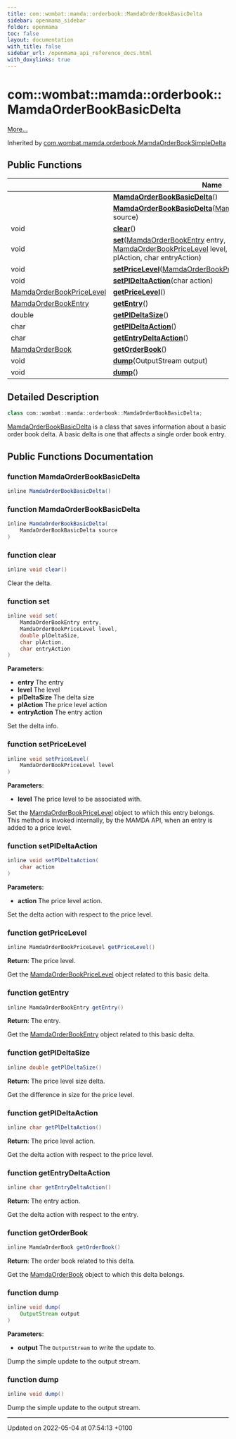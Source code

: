 ```yaml
---
title: com::wombat::mamda::orderbook::MamdaOrderBookBasicDelta
sidebar: openmama_sidebar
folder: openmama
toc: false
layout: documentation
with_title: false
sidebar_url: /openmama_api_reference_docs.html
with_doxylinks: true
---
```


# com::wombat::mamda::orderbook::MamdaOrderBookBasicDelta



 [More...](#detailed-description)

Inherited by [com.wombat.mamda.orderbook.MamdaOrderBookSimpleDelta](classcom_1_1wombat_1_1mamda_1_1orderbook_1_1MamdaOrderBookSimpleDelta.html)

## Public Functions

|                | Name           |
| -------------- | -------------- |
| | **[MamdaOrderBookBasicDelta](classcom_1_1wombat_1_1mamda_1_1orderbook_1_1MamdaOrderBookBasicDelta.html#function-mamdaorderbookbasicdelta)**() |
| | **[MamdaOrderBookBasicDelta](classcom_1_1wombat_1_1mamda_1_1orderbook_1_1MamdaOrderBookBasicDelta.html#function-mamdaorderbookbasicdelta)**([MamdaOrderBookBasicDelta](classcom_1_1wombat_1_1mamda_1_1orderbook_1_1MamdaOrderBookBasicDelta.html) source) |
| void | **[clear](classcom_1_1wombat_1_1mamda_1_1orderbook_1_1MamdaOrderBookBasicDelta.html#function-clear)**() |
| void | **[set](classcom_1_1wombat_1_1mamda_1_1orderbook_1_1MamdaOrderBookBasicDelta.html#function-set)**([MamdaOrderBookEntry](classcom_1_1wombat_1_1mamda_1_1orderbook_1_1MamdaOrderBookEntry.html) entry, [MamdaOrderBookPriceLevel](classcom_1_1wombat_1_1mamda_1_1orderbook_1_1MamdaOrderBookPriceLevel.html) level, double plDeltaSize, char plAction, char entryAction) |
| void | **[setPriceLevel](classcom_1_1wombat_1_1mamda_1_1orderbook_1_1MamdaOrderBookBasicDelta.html#function-setpricelevel)**([MamdaOrderBookPriceLevel](classcom_1_1wombat_1_1mamda_1_1orderbook_1_1MamdaOrderBookPriceLevel.html) level) |
| void | **[setPlDeltaAction](classcom_1_1wombat_1_1mamda_1_1orderbook_1_1MamdaOrderBookBasicDelta.html#function-setpldeltaaction)**(char action) |
| [MamdaOrderBookPriceLevel](classcom_1_1wombat_1_1mamda_1_1orderbook_1_1MamdaOrderBookPriceLevel.html) | **[getPriceLevel](classcom_1_1wombat_1_1mamda_1_1orderbook_1_1MamdaOrderBookBasicDelta.html#function-getpricelevel)**() |
| [MamdaOrderBookEntry](classcom_1_1wombat_1_1mamda_1_1orderbook_1_1MamdaOrderBookEntry.html) | **[getEntry](classcom_1_1wombat_1_1mamda_1_1orderbook_1_1MamdaOrderBookBasicDelta.html#function-getentry)**() |
| double | **[getPlDeltaSize](classcom_1_1wombat_1_1mamda_1_1orderbook_1_1MamdaOrderBookBasicDelta.html#function-getpldeltasize)**() |
| char | **[getPlDeltaAction](classcom_1_1wombat_1_1mamda_1_1orderbook_1_1MamdaOrderBookBasicDelta.html#function-getpldeltaaction)**() |
| char | **[getEntryDeltaAction](classcom_1_1wombat_1_1mamda_1_1orderbook_1_1MamdaOrderBookBasicDelta.html#function-getentrydeltaaction)**() |
| [MamdaOrderBook](classcom_1_1wombat_1_1mamda_1_1orderbook_1_1MamdaOrderBook.html) | **[getOrderBook](classcom_1_1wombat_1_1mamda_1_1orderbook_1_1MamdaOrderBookBasicDelta.html#function-getorderbook)**() |
| void | **[dump](classcom_1_1wombat_1_1mamda_1_1orderbook_1_1MamdaOrderBookBasicDelta.html#function-dump)**(OutputStream output) |
| void | **[dump](classcom_1_1wombat_1_1mamda_1_1orderbook_1_1MamdaOrderBookBasicDelta.html#function-dump)**() |

## Detailed Description

```java
class com::wombat::mamda::orderbook::MamdaOrderBookBasicDelta;
```


[MamdaOrderBookBasicDelta](classcom_1_1wombat_1_1mamda_1_1orderbook_1_1MamdaOrderBookBasicDelta.html) is a class that saves information about a basic order book delta. A basic delta is one that affects a single order book entry. 

## Public Functions Documentation

### function MamdaOrderBookBasicDelta

```java
inline MamdaOrderBookBasicDelta()
```


### function MamdaOrderBookBasicDelta

```java
inline MamdaOrderBookBasicDelta(
    MamdaOrderBookBasicDelta source
)
```


### function clear

```java
inline void clear()
```


Clear the delta. 


### function set

```java
inline void set(
    MamdaOrderBookEntry entry,
    MamdaOrderBookPriceLevel level,
    double plDeltaSize,
    char plAction,
    char entryAction
)
```


**Parameters**: 

  * **entry** The entry 
  * **level** The level 
  * **plDeltaSize** The delta size 
  * **plAction** The price level action 
  * **entryAction** The entry action 


Set the delta info. 


### function setPriceLevel

```java
inline void setPriceLevel(
    MamdaOrderBookPriceLevel level
)
```


**Parameters**: 

  * **level** The price level to be associated with. 


Set the [MamdaOrderBookPriceLevel](classcom_1_1wombat_1_1mamda_1_1orderbook_1_1MamdaOrderBookPriceLevel.html) object to which this entry belongs. This method is invoked internally, by the MAMDA API, when an entry is added to a price level.


### function setPlDeltaAction

```java
inline void setPlDeltaAction(
    char action
)
```


**Parameters**: 

  * **action** The price level action. 


Set the delta action with respect to the price level.


### function getPriceLevel

```java
inline MamdaOrderBookPriceLevel getPriceLevel()
```


**Return**: The price level. 

Get the [MamdaOrderBookPriceLevel](classcom_1_1wombat_1_1mamda_1_1orderbook_1_1MamdaOrderBookPriceLevel.html) object related to this basic delta.


### function getEntry

```java
inline MamdaOrderBookEntry getEntry()
```


**Return**: The entry. 

Get the [MamdaOrderBookEntry](classcom_1_1wombat_1_1mamda_1_1orderbook_1_1MamdaOrderBookEntry.html) object related to this basic delta.


### function getPlDeltaSize

```java
inline double getPlDeltaSize()
```


**Return**: The price level size delta. 

Get the difference in size for the price level.


### function getPlDeltaAction

```java
inline char getPlDeltaAction()
```


**Return**: The price level action. 

Get the delta action with respect to the price level.


### function getEntryDeltaAction

```java
inline char getEntryDeltaAction()
```


**Return**: The entry action. 

Get the delta action with respect to the entry.


### function getOrderBook

```java
inline MamdaOrderBook getOrderBook()
```


**Return**: The order book related to this delta. 

Get the [MamdaOrderBook](classcom_1_1wombat_1_1mamda_1_1orderbook_1_1MamdaOrderBook.html) object to which this delta belongs.


### function dump

```java
inline void dump(
    OutputStream output
)
```


**Parameters**: 

  * **output** The `OutputStream` to write the update to. 


Dump the simple update to the output stream.


### function dump

```java
inline void dump()
```


Dump the simple update to the output stream. 


-------------------------------

Updated on 2022-05-04 at 07:54:13 +0100
